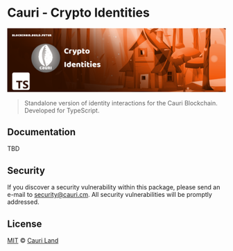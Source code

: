 # Cauri - Crypto Identities

<p align="center">
    <img src="./banner.png?sanitize=true" />
</p>

> Standalone version of identity interactions for the Cauri Blockchain. Developed for TypeScript.

## Documentation

TBD

## Security

If you discover a security vulnerability within this package, please send an e-mail to security@cauri.cm. All security vulnerabilities will be promptly addressed.

## License

[MIT](LICENSE) © [Cauri Land](https://cauri.cm)
